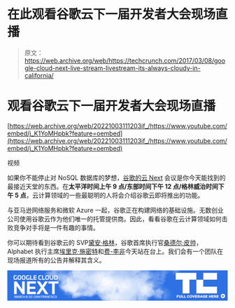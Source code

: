 # 在此观看谷歌云下一届开发者大会现场直播 

> 原文：<https://web.archive.org/web/https://techcrunch.com/2017/03/08/google-cloud-next-live-stream-livestream-its-always-cloudy-in-california/>

# 观看谷歌云下一届开发者大会现场直播

[https://web.archive.org/web/20221003111203if_/https://www.youtube.com/embed/j_K1YoMHpbk?feature=oembed](https://web.archive.org/web/20221003111203if_/https://www.youtube.com/embed/j_K1YoMHpbk?feature=oembed)

视频

如果你不能停止对 NoSQL 数据库的梦想，[谷歌的云 Next](https://web.archive.org/web/20221003111203/https://cloudnext.withgoogle.com/) 会议是你今天能找到的最接近天堂的东西。在**太平洋时间上午 9 点/东部时间下午 12 点/格林威治时间下午 5 点**，云计算领域的一些最聪明的人将会介绍谷歌云即将推出的功能。

与亚马逊网络服务和微软 Azure 一起，谷歌正在构建网络的基础设施。无数创业公司使用谷歌云作为他们唯一的托管提供商。因此，看看谷歌在云计算领域如何击败竞争对手将是一件有趣的事情。

你可以期待看到谷歌云的 SVP[黛安·格林](https://web.archive.org/web/20221003111203/https://en.wikipedia.org/wiki/Diane_Greene)，谷歌首席执行官[桑德尔·皮帅](https://web.archive.org/web/20221003111203/https://en.wikipedia.org/wiki/Sundar_Pichai)，Alphabet 执行主席[埃里克·施密特](https://web.archive.org/web/20221003111203/https://en.wikipedia.org/wiki/Eric_Schmidt)和[费-李非](https://web.archive.org/web/20221003111203/https://en.wikipedia.org/wiki/Fei-Fei_Li)今天站在台上。我们会有一个团队在现场报道所有的公告并解释其含义。

[![](img/7c5513ebe253a7996209f8d94998ee0d.png)](https://web.archive.org/web/20221003111203/https://beta.techcrunch.com/tag/google-next-2017/)